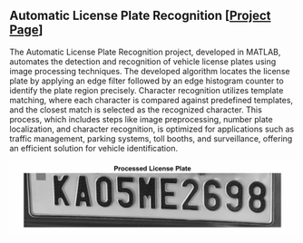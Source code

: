 ## Automatic License Plate Recognition [[Project Page](https://www.prasannapulakurthi.com/projects/automatic-license-plate-recognition)]

The Automatic License Plate Recognition project, developed in MATLAB, automates the detection and recognition of vehicle license plates using image processing techniques. The developed algorithm locates the license plate by applying an edge filter followed by an edge histogram counter to identify the plate region precisely. Character recognition utilizes template matching, where each character is compared against predefined templates, and the closest match is selected as the recognized character. This process, which includes steps like image preprocessing, number plate localization, and character recognition, is optimized for applications such as traffic management, parking systems, toll booths, and surveillance, offering an efficient solution for vehicle identification.

![Results](Results/GIF/Number_Plate_Image.gif)
